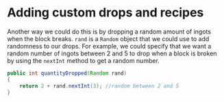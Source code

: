 
# Adding custom drops and recipes

Another way we could do this is by dropping a random amount of ingots when the block breaks. `rand` is a `Random` object that we could use to add randomness to our drops. For example, we could specify that we want a random number of ingots between 2 and 5 to drop when a block is broken by using the `nextInt` method to get a random number.

```java
public int quantityDropped(Random rand)
{
    return 2 + rand.nextInt(3); //random between 2 and 5
}
```